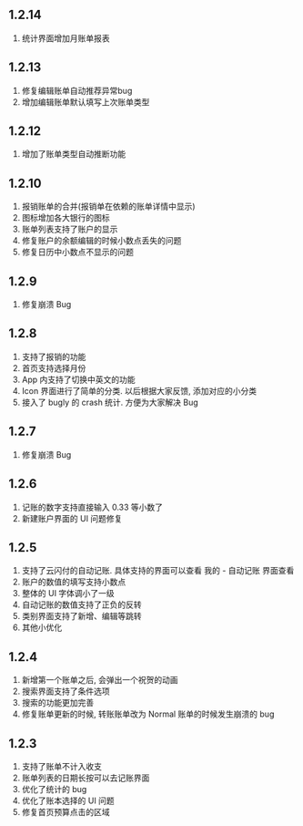 ## 1.2.14
1. 统计界面增加月账单报表
## 1.2.13
1. 修复编辑账单自动推荐异常bug
2. 增加编辑账单默认填写上次账单类型
## 1.2.12
1. 增加了账单类型自动推断功能
## 1.2.10
1. 报销账单的合并(报销单在依赖的账单详情中显示)
2. 图标增加各大银行的图标
3. 账单列表支持了账户的显示
4. 修复账户的余额编辑的时候小数点丢失的问题
5. 修复日历中小数点不显示的问题

## 1.2.9
1. 修复崩溃 Bug

## 1.2.8
1. 支持了报销的功能
2. 首页支持选择月份
3. App 内支持了切换中英文的功能
4. Icon 界面进行了简单的分类. 以后根据大家反馈, 添加对应的小分类
5. 接入了 bugly 的 crash 统计. 方便为大家解决 Bug

## 1.2.7
1. 修复崩溃 Bug

## 1.2.6
1. 记账的数字支持直接输入 0.33 等小数了
2. 新建账户界面的 UI 问题修复

## 1.2.5
1. 支持了云闪付的自动记账. 具体支持的界面可以查看 我的 - 自动记账 界面查看
2. 账户的数值的填写支持小数点
3. 整体的 UI 字体调小了一级
4. 自动记账的数值支持了正负的反转
5. 类别界面支持了新增、编辑等跳转
6. 其他小优化

## 1.2.4
1. 新增第一个账单之后, 会弹出一个祝贺的动画
2. 搜索界面支持了条件选项
3. 搜索的功能更加完善
4. 修复账单更新的时候, 转账账单改为 Normal 账单的时候发生崩溃的 bug

## 1.2.3
1. 支持了账单不计入收支
2. 账单列表的日期长按可以去记账界面
3. 优化了统计的 bug
4. 优化了账本选择的 UI 问题
5. 修复首页预算点击的区域